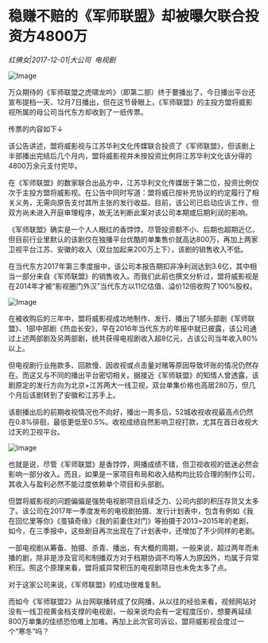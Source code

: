 # 稳赚不赔的《军师联盟》却被曝欠联合投资方4800万

*红拂女|2017-12-01|大公司 
                                                电视剧*

![Image](http://si1.go2yd.com/get-image/0ImASnmj7mC)

万众期待的《军师联盟之虎啸龙吟》（即第二部）终于要播出了，今日播出平台还宣布提档一天、12月7日播出，但在这节骨眼上，《军师联盟》的主投方盟将威影视所属的母公司当代东方却收到了一纸传票。

传票的内容如下↓

该公告讲述，盟将威影视与江苏华利文化传媒联合投资了《军师联盟》，但该剧上半部播出完结后几个月内，盟将威影视并未按投资比例将江苏华利文化该分得的4800万余元支付完毕。

在《军师联盟》的数家联合出品方中，江苏华利文化传媒居于第二位，投资比例仅次于主投方盟将威影视。在公告中同时写道：盟将威已按补充协议的约定履行了相关义务，无需向原告支付其所主张的发行收益。目前，该公司已启动应诉工作，但双方尚未进入开庭审理程序，故无法判断此案对该公司本期或后期利润的影响。

《军师联盟》确实是一个人人眼红的香饽饽。尽管投资额不小、后期也超期近亿，但目前行业里默认的该剧仅在独播平台优酷的单集售价就高达800万，再加上两家卫视平台江苏、安徽的收入（双台加起来200万上下），该剧的销售收入不低。

在当代东方2017年第三季度报中，该公司本报告期扣非净利润达到3.6亿，其中相当一部分来自《军师联盟》的销售收入。而我们此前也撰文分析过，盟将威影视是在2014年才被“影视圈门外汉”当代东方以11亿估值、溢价12倍收购了100%股权。

![Image](http://si1.go2yd.com/get-image/0ImASkyANLU)

在被收购后的三年中，盟将威影视成功地制作、发行、播出了1部头部剧《军师联盟》、1部中部剧《热血长安》，早在2016年当代东方的年报中就已披露，该公司通过上述两部剧及另两部剧，统共获得电视剧收入超8亿元，占该公司当年收入80%以上。

但电视剧行业拖款多、回款慢、因收视或点击量对赌等原因导致坏账的情况仍然存在。而这又与不同的播出平台密切相关。据接近《军师联盟》的知情人曾透露，该剧原定的发行方向为北京+江苏两大一线卫视，双台单集价格也高居280万，但几个月后该剧转到了安徽和江苏手上。

该剧播出后的前期收视情况也不向好，播出一周多后，52城收视收视最高点仍然在0.8%徘徊，最低更低至0.5%。收视成绩自然影响卫视打款，尤其在首日收视大过天的卫视平台。

![Image](http://si1.go2yd.com/get-image/0ImASmBwPdA)

也就是说，尽管《军师联盟》是香饽饽，网播成绩不错，但卫视收视的低迷必然会影响一部分收入。而且，如果是一家项目布局和收入结构均比较合理的制作公司，其收入与盈利必然不能过度依赖单个项目和头部剧。

但盟将威影视的问题偏偏是强势电视剧项目后续乏力、公司内部的积压存货又太多了。该公司在2017年一季度发布的电视剧拍摄、发行计划表中，包含有例如《我在回忆里等你》《茧镇奇缘》《我的前妻住对门》等拍摄于2013~2015年的老剧，如今，在三季报中，这些剧目再次出现在了计划表中，还增加了不少同样的老剧。

一部电视剧从筹备、拍摄、杀青、播出，有大概的周期，一般来说，超过两年而未播的剧，除非是涉及官司和制播双方对于档期协调不均等人为原因外，均属于异常积压。照这个原理来看，盟将威异常积压的电视剧项目也未免太多了点。

对于这家公司来说，《军师联盟》的成功很难复制。

而如今《军师联盟2》从台网联播转成了仅网播，从以往的经验来看，视频网站对没有一线卫视黄金档支撑的电视剧，一般来说均会有一定程度压价，想要再延续800万单集的佳绩恐怕难上加难。再加上此次官司诉讼，盟将威影视会度过一个“寒冬”吗？

